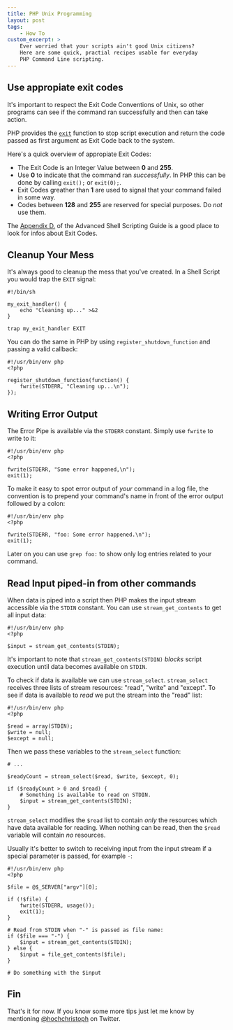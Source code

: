 ```yaml
---
title: PHP Unix Programming
layout: post
tags:
    - How To
custom_excerpt: >
    Ever worried that your scripts ain't good Unix citizens?
    Here are some quick, practial recipes usable for everyday
    PHP Command Line scripting.
---
```


## Use appropiate exit codes

It's important to respect the Exit Code Conventions of Unix, so other
programs can see if the command ran successfully and then can take
action.

PHP provides the [`exit`](http://at2.php.net/exit) function
to stop script execution and return the code passed as first argument as
Exit Code back to the system.

Here's a quick overview of appropiate Exit Codes:

 * The Exit Code is an Integer Value between __0__ and __255__.
 * Use __0__ to indicate that the command ran _successfully_. In PHP this
   can be done by calling `exit();` or `exit(0);`.
 * Exit Codes greather than __1__ are used to signal that your command
   failed in some way.
 * Codes between __128__ and __255__ are reserved for special purposes. Do
   _not_ use them.

The [Appendix D.](http://www.tldp.org/LDP/abs/html/exitcodes.html)
of the Advanced Shell Scripting Guide is a good place to look for
infos about Exit Codes.

## Cleanup Your Mess

It's always good to cleanup the mess that you've created. In a Shell
Script you would trap the `EXIT` signal:

    #!/bin/sh

    my_exit_handler() {
        echo "Cleaning up..." >&2
    }

    trap my_exit_handler EXIT

You can do the same in PHP by using `register_shutdown_function` and
passing a valid callback:

    #!/usr/bin/env php
    <?php

    register_shutdown_function(function() {
        fwrite(STDERR, "Cleaning up...\n");
    });

## Writing Error Output

The Error Pipe is available via the `STDERR` constant. Simply use
`fwrite` to write to it:

    #!/usr/bin/env php
    <?php

    fwrite(STDERR, "Some error happened,\n");
    exit(1);

To make it easy to spot error output of _your_ command in a log file,
the convention is to prepend your command's name in front of the error
output followed by a colon:

    #!/usr/bin/env php
    <?php

    fwrite(STDERR, "foo: Some error happened.\n");
    exit(1);

Later on you can use `grep foo:` to show only log entries related to
your command.

## Read Input piped-in from other commands

When data is piped into a script then PHP makes the input stream accessible via the `STDIN` constant.
You can use `stream_get_contents` to get all input data:

    #!/usr/bin/env php
    <?php

    $input = stream_get_contents(STDIN);

It's important to note that `stream_get_contents(STDIN)` _blocks_ script
execution until data becomes available on `STDIN`.

To check if data is available we can use `stream_select`.
`stream_select` receives three lists of stream resources: "read",
"write" and "except". To see if data is available to _read_ we put the
stream into the "read" list:

    #!/usr/bin/env php
    <?php

    $read = array(STDIN);
    $write = null;
    $except = null;

Then we pass these variables to the `stream_select` function:

    # ...

    $readyCount = stream_select($read, $write, $except, 0);

    if ($readyCount > 0 and $read) {
        # Something is available to read on STDIN.
        $input = stream_get_contents(STDIN);
    }

`stream_select` modifies the `$read` list to contain _only_ the
resources which have data available for reading. When nothing
can be read, then the `$read` variable will contain _no_ resources.

Usually it's better to switch to receiving input from the input stream
if a special parameter is passed, for example `-`:

    #!/usr/bin/env php
    <?php

    $file = @$_SERVER["argv"][0];

    if (!$file) {
        fwrite(STDERR, usage());
        exit(1);
    }

    # Read from STDIN when "-" is passed as file name:
    if ($file === "-") {
        $input = stream_get_contents(STDIN);
    } else {
        $input = file_get_contents($file);
    }

    # Do something with the $input

## Fin

That's it for now. If you know some more tips just let me know by mentioning
[@hochchristoph](http://twitter.com/hochchristoph) on Twitter.
